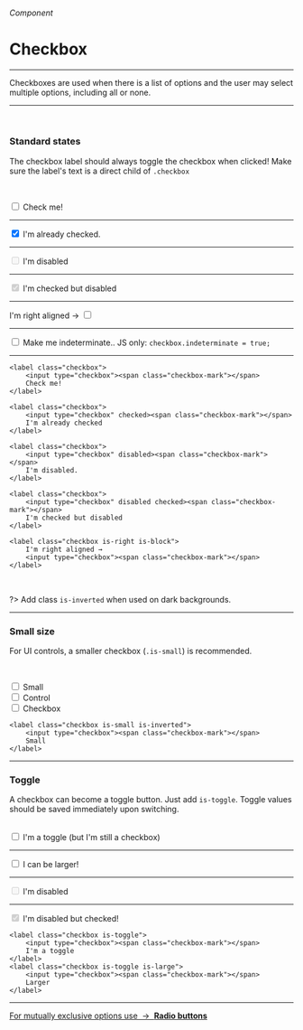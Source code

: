 <h6 class="is-uppercase is-dimmed has-text-weight-medium is-size-6 is-size-7-mobile">Component</h6>
<h1 class="title is-family-secondary is-size-2-mobile">Checkbox</h1>
<hr class="is-visible is-size-3">
<p class="is-size-4 has-text-dark">
    <span class="has-text-weight-semibold">Checkboxes</span> are used when there is a list of options and the user may select multiple options, including all or none.
</p>
<hr class="is-visible is-size-3"><br>

<h3 class="title is-family-primary">Standard states</h3>

The checkbox label should always toggle the checkbox when clicked! Make sure the label's text is a direct child of `.checkbox`

<br><div class="box is-raised is-radiusless-b is-marginless is-large">
    <label class="checkbox">
        <input type="checkbox"><span class="checkbox-mark"></span>
        Check me!
    </label>
    <hr>
    <label class="checkbox">
        <input type="checkbox" checked><span class="checkbox-mark"></span>
        I'm already checked.
    </label>
    <hr>
    <label class="checkbox">
        <input type="checkbox" disabled><span class="checkbox-mark"></span>
        I'm disabled
    </label>
    <hr>
    <label class="checkbox">
        <input type="checkbox" disabled checked><span class="checkbox-mark"></span>
        I'm checked but disabled
    </label>
    <hr>
    <label class="checkbox is-right is-block">
        I'm right aligned →
        <input type="checkbox"><span class="checkbox-mark"></span>
    </label>
    <hr class="is-visible is-size-3">
    <label class="checkbox" onclick="makeIndeterminate(123)">
        <input id="123" type="checkbox"><span class="checkbox-mark"></span>
        Make me indeterminate.. JS only: <code class="is-size-7">checkbox.indeterminate = true;</code>
    </label>
</div>
<hr class="is-marginless is-visible">

    <label class="checkbox">
        <input type="checkbox"><span class="checkbox-mark"></span>
        Check me!
    </label>

    <label class="checkbox">
        <input type="checkbox" checked><span class="checkbox-mark"></span>
        I'm already checked
    </label>

    <label class="checkbox">
        <input type="checkbox" disabled><span class="checkbox-mark"></span>
        I'm disabled.
    </label>

    <label class="checkbox">
        <input type="checkbox" disabled checked><span class="checkbox-mark"></span>
        I'm checked but disabled
    </label>

    <label class="checkbox is-right is-block">
        I'm right aligned →
        <input type="checkbox"><span class="checkbox-mark"></span>
    </label>
<br>

?> Add class `is-inverted` when used on dark backgrounds.
<hr class="is-size-1 is-visible">

<h3 class="title is-family-primary">Small size</h3>

For UI controls, a smaller checkbox (`.is-small`) is recommended.

<br><div class="box is-raised is-medium has-background-primary-gradient mb-0 is-radiusless-b">
    <label class="checkbox is-small is-inverted">
        <input type="checkbox"><span class="checkbox-mark"></span>
        Small
    </label><br>
    <label class="checkbox is-small is-inverted">
        <input type="checkbox"><span class="checkbox-mark"></span>
        Control
    </label><br>
    <label class="checkbox is-small is-inverted">
        <input type="checkbox"><span class="checkbox-mark"></span>
        Checkbox
    </label>
</div>

    <label class="checkbox is-small is-inverted">
        <input type="checkbox"><span class="checkbox-mark"></span>
        Small
    </label>
<hr class="is-size-1 is-visible">

<h3 class="title is-family-primary">Toggle</h3>

A checkbox can become a toggle button. Just add `is-toggle`. Toggle values should be saved immediately upon switching.<br><br>

<div class="box is-raised is-radiusless-b is-marginless is-large">
    <label class="checkbox is-toggle">
        <input type="checkbox"><span class="checkbox-mark"></span>
        I'm a toggle (but I'm still a checkbox)
    </label>
    <hr class="is-visible">
    <label class="checkbox is-toggle is-large">
        <input type="checkbox"><span class="checkbox-mark"></span>
        I can be larger!
    </label>
    <hr class="is-visible">
    <label class="checkbox is-toggle is-large">
        <input type="checkbox" disabled><span class="checkbox-mark"></span>
        I'm disabled
    </label>
    <hr class="is-visible">
    <label class="checkbox is-toggle is-large">
        <input type="checkbox" disabled checked><span class="checkbox-mark"></span>
        I'm disabled but checked!
    </label>
</div>

    <label class="checkbox is-toggle">
        <input type="checkbox"><span class="checkbox-mark"></span>
        I'm a toggle
    </label>
    <label class="checkbox is-toggle is-large">
        <input type="checkbox"><span class="checkbox-mark"></span>
        Larger
    </label>
<hr>

<a href="#/radio" class="message is-info is-block">
    For mutually exclusive options use &nbsp;→&nbsp; <strong class="is-link is-underlined">Radio buttons</strong>
</a>